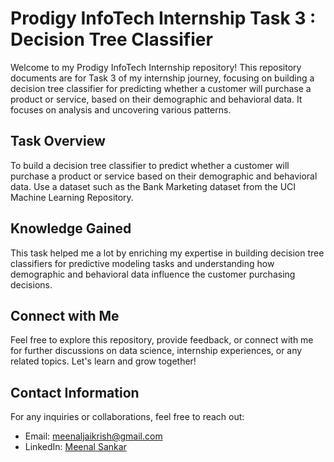 # Prodigy InfoTech Internship Task 3 : Decision Tree Classifier

Welcome to my Prodigy InfoTech Internship repository! This repository documents are for Task 3 of my internship journey, focusing on building a decision tree classifier for predicting whether a customer will purchase a product or service, based on their demographic and behavioral data. It focuses on analysis and uncovering various patterns. 

## Task Overview

To build a decision tree classifier to predict whether a customer will purchase a product or service based on their demographic and behavioral data. Use a dataset such as the Bank Marketing dataset from the UCI Machine Learning Repository.

## Knowledge Gained

This task helped me a lot by enriching my expertise in building decision tree classifiers for predictive modeling tasks and understanding how demographic and behavioral data influence the customer purchasing decisions.

## Connect with Me

Feel free to explore this repository, provide feedback, or connect with me for further discussions on data science, internship experiences, or any related topics. Let's learn and grow together!

## Contact Information

For any inquiries or collaborations, feel free to reach out:

- Email: [meenaljaikrish@gmail.com](mailto:meenaljaikrish@gmail.com)
- LinkedIn: [Meenal Sankar](https://www.linkedin.com/in/meenal-sankar/)

